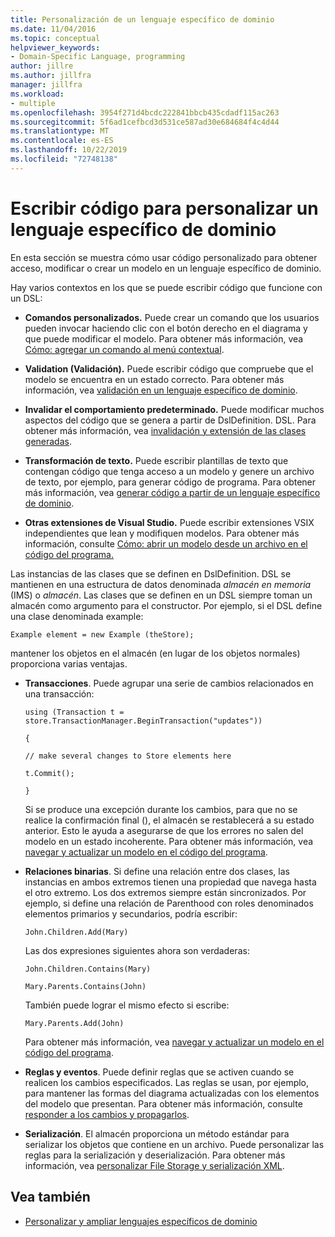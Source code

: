```yaml
---
title: Personalización de un lenguaje específico de dominio
ms.date: 11/04/2016
ms.topic: conceptual
helpviewer_keywords:
- Domain-Specific Language, programming
author: jillre
ms.author: jillfra
manager: jillfra
ms.workload:
- multiple
ms.openlocfilehash: 3954f271d4bcdc222841bbcb435cdadf115ac263
ms.sourcegitcommit: 5f6ad1cefbcd3d531ce587ad30e684684f4c4d44
ms.translationtype: MT
ms.contentlocale: es-ES
ms.lasthandoff: 10/22/2019
ms.locfileid: "72748138"
---
```

# <a name="write-code-to-customize-a-domain-specific-language"></a>Escribir código para personalizar un lenguaje específico de dominio

En esta sección se muestra cómo usar código personalizado para obtener acceso, modificar o crear un modelo en un lenguaje específico de dominio.

Hay varios contextos en los que se puede escribir código que funcione con un DSL:

- **Comandos personalizados.** Puede crear un comando que los usuarios pueden invocar haciendo clic con el botón derecho en el diagrama y que puede modificar el modelo. Para obtener más información, vea [Cómo: agregar un comando al menú contextual](../modeling/how-to-add-a-command-to-the-shortcut-menu.md).

- **Validation (Validación).** Puede escribir código que compruebe que el modelo se encuentra en un estado correcto. Para obtener más información, vea [validación en un lenguaje específico de dominio](../modeling/validation-in-a-domain-specific-language.md).

- **Invalidar el comportamiento predeterminado.** Puede modificar muchos aspectos del código que se genera a partir de DslDefinition. DSL. Para obtener más información, vea [invalidación y extensión de las clases generadas](../modeling/overriding-and-extending-the-generated-classes.md).

- **Transformación de texto.** Puede escribir plantillas de texto que contengan código que tenga acceso a un modelo y genere un archivo de texto, por ejemplo, para generar código de programa. Para obtener más información, vea [generar código a partir de un lenguaje específico de dominio](../modeling/generating-code-from-a-domain-specific-language.md).

- **Otras extensiones de Visual Studio.** Puede escribir extensiones VSIX independientes que lean y modifiquen modelos. Para obtener más información, consulte [Cómo: abrir un modelo desde un archivo en el código del programa.](../modeling/how-to-open-a-model-from-file-in-program-code.md)

Las instancias de las clases que se definen en DslDefinition. DSL se mantienen en una estructura de datos denominada *almacén en memoria* (IMS) o *almacén*. Las clases que se definen en un DSL siempre toman un almacén como argumento para el constructor. Por ejemplo, si el DSL define una clase denominada example:

`Example element = new Example (theStore);`

mantener los objetos en el almacén (en lugar de los objetos normales) proporciona varias ventajas.

- **Transacciones**. Puede agrupar una serie de cambios relacionados en una transacción:

     `using (Transaction t = store.TransactionManager.BeginTransaction("updates"))`

     `{`

     `// make several changes to Store elements here`

     `t.Commit();`

     `}`

     Si se produce una excepción durante los cambios, para que no se realice la confirmación final (), el almacén se restablecerá a su estado anterior. Esto le ayuda a asegurarse de que los errores no salen del modelo en un estado incoherente. Para obtener más información, vea [navegar y actualizar un modelo en el código del programa](../modeling/navigating-and-updating-a-model-in-program-code.md).

- **Relaciones binarias**. Si define una relación entre dos clases, las instancias en ambos extremos tienen una propiedad que navega hasta el otro extremo. Los dos extremos siempre están sincronizados. Por ejemplo, si define una relación de Parenthood con roles denominados elementos primarios y secundarios, podría escribir:

     `John.Children.Add(Mary)`

     Las dos expresiones siguientes ahora son verdaderas:

     `John.Children.Contains(Mary)`

     `Mary.Parents.Contains(John)`

     También puede lograr el mismo efecto si escribe:

     `Mary.Parents.Add(John)`

     Para obtener más información, vea [navegar y actualizar un modelo en el código del programa](../modeling/navigating-and-updating-a-model-in-program-code.md).

- **Reglas y eventos**. Puede definir reglas que se activen cuando se realicen los cambios especificados. Las reglas se usan, por ejemplo, para mantener las formas del diagrama actualizadas con los elementos del modelo que presentan. Para obtener más información, consulte [responder a los cambios y propagarlos](../modeling/responding-to-and-propagating-changes.md).

- **Serialización**. El almacén proporciona un método estándar para serializar los objetos que contiene en un archivo. Puede personalizar las reglas para la serialización y deserialización. Para obtener más información, vea [personalizar File Storage y serialización XML](../modeling/customizing-file-storage-and-xml-serialization.md).

## <a name="see-also"></a>Vea también

- [Personalizar y ampliar lenguajes específicos de dominio](../modeling/customizing-and-extending-a-domain-specific-language.md)